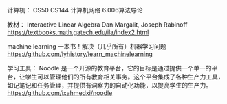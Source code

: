 
计算机：
CS50
CS144 计算机网络
6.006算法导论

教材：
Interactive Linear Algebra Dan Margalit, Joseph Rabinoff https://textbooks.math.gatech.edu/ila/index2.html

machine learning 一本书！解决（几乎所有）机器学习问题 https://github.com/lyhistory/learn_machinelearning

学习工具：
Noodle 是一个开源的教育平台，它的目标是通过提供一个单一的平台，让学生可以管理他们的所有教育相关事务。这个平台集成了各种生产力工具，如记笔记和任务管理，并提供有洞察力的自动化功能，以提高学生的生产力。
https://github.com/ixahmedxi/noodle
